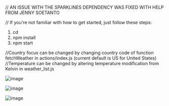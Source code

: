 // AN ISSUE WITH THE SPARKLINES DEPENDENCY WAS FIXED WITH HELP FROM JENNY SOETANTO

// If you're not familiar with how to get started, just follow these steps:

1) cd 
2) npm install
3) npm start

//Country focus can be changed by changing country code of function fetchWeather in actions/index.js (current default is US for United States)
//Temperature can be changed by altering temperature modification from Kelvin in weather_list.js

![image](https://user-images.githubusercontent.com/25869284/33396748-67ff6bc8-d541-11e7-80ae-155ed6d7f7c5.png)

![image](https://user-images.githubusercontent.com/25869284/33396815-9f37b366-d541-11e7-87f6-3ae901fd0ae0.png)

![image](https://user-images.githubusercontent.com/25869284/33396825-a620bc18-d541-11e7-85c3-10b5d33943cb.png)
